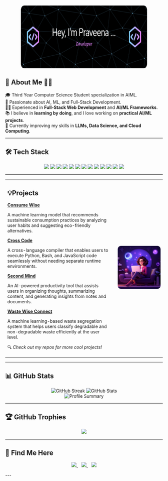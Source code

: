 <p align="center">
  <img src="https://github.com/tip04-git/tip04-git/blob/main/github-header-image%20(1).png?raw=true" alt="Header Image" width="80%" height=200px style="border-radius: 10px;">
</p>

## 🚀 About Me  👩‍💻
🎓 Third Year Computer Science Student specialization in AIML.<br>
🚀 Passionate about AI, ML, and Full-Stack Development.<br>
👨‍💻 Experienced in **Full-Stack Web Development** and **AI/ML Frameworks**.  
📚 I believe in **learning by doing**, and I love working on **practical AI/ML projects**.  
🎯 Currently improving my skills in **LLMs, Data Science, and Cloud Computing**.

---

## 🛠 **Tech Stack**
<p align="center">
  <img src="https://img.shields.io/badge/-Python-3776AB?style=for-the-badge&logo=python&logoColor=white">
  <img src="https://img.shields.io/badge/-C++-00599C?style=for-the-badge&logo=c%2b%2b&logoColor=white">
  <img src="https://img.shields.io/badge/-Java-FEAA2D?style=for-the-badge&logo=java&logoColor=white">
  <img src="https://img.shields.io/badge/-JavaScript-F7DF1E?style=for-the-badge&logo=javascript&logoColor=black">
 
  <img src="https://img.shields.io/badge/-React-61DAFB?style=for-the-badge&logo=react&logoColor=black">
  <img src="https://img.shields.io/badge/-Next.js-000000?style=for-the-badge&logo=next.js&logoColor=white">
  <img src="https://img.shields.io/badge/-Tailwind_CSS-38B2AC?style=for-the-badge&logo=tailwind-css&logoColor=white">
 
  <img src="https://img.shields.io/badge/-Node.js-339933?style=for-the-badge&logo=node.js&logoColor=white">
  <img src="https://img.shields.io/badge/-Django-092E20?style=for-the-badge&logo=django&logoColor=white">
  <img src="https://img.shields.io/badge/-Firebase-FFCA28?style=for-the-badge&logo=firebase&logoColor=black">

  <img src="https://img.shields.io/badge/-Git-F05032?style=for-the-badge&logo=git&logoColor=white">
  <img src="https://img.shields.io/badge/-GitHub-181717?style=for-the-badge&logo=github&logoColor=white">
  <img src="https://img.shields.io/badge/-VS_Code-007ACC?style=for-the-badge&logo=visual-studio-code&logoColor=white">
</p>

---
<table style="width: 100%; border-collapse: collapse; border: none;">
  <tr>
    <!-- Left Side: Project Details -->
    <td style="vertical-align: top; padding-right: 20px; border: none;">
      <h2>💡<b>Projects</b></h2>
      <ul style="list-style-type: none; padding: 0;">
        <li><b><a href="#">Consume Wise</a></b>  
          <p>A machine learning model that recommends sustainable consumption practices by analyzing user habits and suggesting eco-friendly alternatives.</p>
        </li>
        <li><b><a href="#">Cross Code</a></b>  
          <p>A cross-language compiler that enables users to execute Python, Bash, and JavaScript code seamlessly without needing separate runtime environments.</p>
        </li>
        <li><b><a href="#">Second Mind</a></b>  
          <p>An AI-powered productivity tool that assists users in organizing thoughts, summarizing content, and generating insights from notes and documents.</p>
        </li>
        <li><b><a href="#">Waste Wise Connect</a></b>  
          <p>A machine learning-based waste segregation system that helps users classify degradable and non-degradable waste efficiently at the user level.</p>
        </li>
      </ul>
      <p>🔍 <i>Check out my repos for more cool projects!</i></p>
    </td>
    <td style="text-align: center; width: 30%; border: none;">
      <img src="https://github.com/tip04-git/tip04-git/blob/main/view-3d-woman-using-laptop.jpg?raw=true" width="450" style="border-radius: 10px;">
    </td>
  </tr>
</table>

---

## 📊 **GitHub Stats**
<p align="center">
  <img src="https://github-readme-streak-stats.herokuapp.com/?user=tip04-git&theme=tokyonight" alt="GitHub Streak" width="48%">
  <img src="https://github-readme-stats.vercel.app/api?username=tip04-git&show_icons=true&theme=tokyonight" alt="GitHub Stats" width="48%">
  <br>
  <img src="https://github-profile-summary-cards.vercel.app/api/cards/profile-details?username=tip04-git&theme=tokyonight" alt="Profile Summary" width="98%">
</p>

---

## 🏆 **GitHub Trophies**
<p align="center">
  <img src="https://github-profile-trophy.vercel.app/?username=tip04-git&theme=radical&no-frame=true&margin-w=5">
</p>

---

## 🔗 **Find Me Here**
<p align="center">
  <a href="https://www.linkedin.com/in/indira-praveena-t-000b81314/" target="_blank">
    <img src="https://img.shields.io/badge/LinkedIn-%230077B5.svg?style=for-the-badge&logo=linkedin&logoColor=white">
  </a> &nbsp;&nbsp;
  <a href="mailto:tipraveena09@gmail.com">
    <img src="https://img.shields.io/badge/Gmail-D14836?style=for-the-badge&logo=gmail&logoColor=white">
  </a> &nbsp;&nbsp;
  <a href="https://github.com/tip04-git" target="_blank">
    <img src="https://img.shields.io/badge/GitHub-181717?style=for-the-badge&logo=github&logoColor=white">
  </a>
</p>
---
